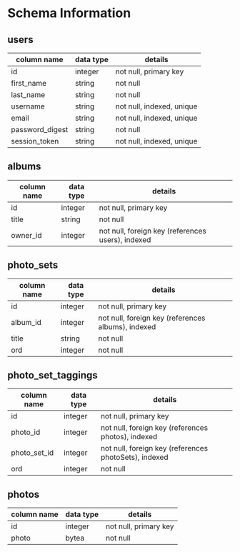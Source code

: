 # Schema Information

## users
column name     | data type | details
----------------|-----------|-----------------------
id              | integer   | not null, primary key
first_name      | string    | not null
last_name       | string    | not null
username        | string    | not null, indexed, unique
email           | string    | not null, indexed, unique
password_digest | string    | not null
session_token   | string    | not null, indexed, unique

## albums
column name | data type | details
------------|-----------|-----------------------
id          | integer   | not null, primary key
title       | string    | not null
owner_id    | integer   | not null, foreign key (references users), indexed

## photo_sets
column name | data type | details
------------|-----------|-----------------------
id          | integer   | not null, primary key
album_id    | integer   | not null, foreign key (references albums), indexed
title       | string    | not null
ord         | integer   | not null

## photo_set_taggings
column name | data type | details
------------|-----------|-----------------------
id          | integer   | not null, primary key
photo_id    | integer   | not null, foreign key (references photos), indexed
photo_set_id| integer   | not null, foreign key (references photoSets), indexed
ord         | integer   | not null

## photos
column name | data type | details
------------|-----------|-----------------------
id          | integer   | not null, primary key
photo       | bytea     | not null
